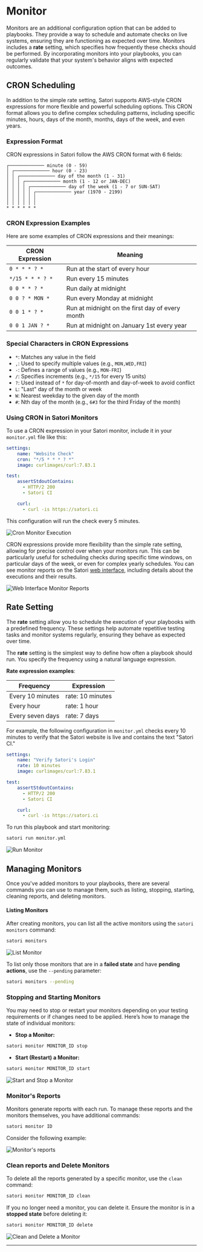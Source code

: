 # Monitor

Monitors are an additional configuration option that can be added to playbooks. They provide a way to schedule and automate checks on live systems, ensuring they are functioning as expected over time. Monitors includes a **rate** setting, which specifies how frequently these checks should be performed.
By incorporating monitors into your playbooks, you can regularly validate that your system's behavior aligns with expected outcomes.

## CRON Scheduling

In addition to the simple rate setting, Satori supports AWS-style CRON expressions for more flexible and powerful scheduling options. This CRON format allows you to define complex scheduling patterns, including specific minutes, hours, days of the month, months, days of the week, and even years.

### Expression Format

CRON expressions in Satori follow the AWS CRON format with 6 fields:

```
┌───────────── minute (0 - 59)
│ ┌───────────── hour (0 - 23)
│ │ ┌───────────── day of the month (1 - 31)
│ │ │ ┌───────────── month (1 - 12 or JAN-DEC)
│ │ │ │ ┌───────────── day of the week (1 - 7 or SUN-SAT)
│ │ │ │ │ ┌───────────── year (1970 - 2199)
│ │ │ │ │ │
│ │ │ │ │ │
* * * * * *
```

### CRON Expression Examples

Here are some examples of CRON expressions and their meanings:

| CRON Expression | Meaning                                         |
|-----------------|-------------------------------------------------|
| `0 * * * ? *`   | Run at the start of every hour                  |
| `*/15 * * * ? *`| Run every 15 minutes                            |
| `0 0 * * ? *`   | Run daily at midnight                           |
| `0 0 ? * MON *` | Run every Monday at midnight                    |
| `0 0 1 * ? *`   | Run at midnight on the first day of every month |
| `0 0 1 JAN ? *` | Run at midnight on January 1st every year       |

### Special Characters in CRON Expressions

- `*`: Matches any value in the field
- `,`: Used to specify multiple values (e.g., `MON,WED,FRI`)
- `-`: Defines a range of values (e.g., `MON-FRI`)
- `/`: Specifies increments (e.g., `*/15` for every 15 units)
- `?`: Used instead of `*` for day-of-month and day-of-week to avoid conflict
- `L`: "Last" day of the month or week
- `W`: Nearest weekday to the given day of the month
- `#`: Nth day of the month (e.g., `6#3` for the third Friday of the month)

### Using CRON in Satori Monitors

To use a CRON expression in your Satori monitor, include it in your `monitor.yml` file like this:

```yml
settings:
    name: "Website Check"
    cron: "*/5 * * * ? *"
    image: curlimages/curl:7.83.1

test:
    assertStdoutContains:
      - HTTP/2 200
      - Satori CI

    curl:
      - curl -is https://satori.ci
```

This configuration will run the check every 5 minutes.

![Cron Monitor Execution](img/cronMonitorRun.png)

CRON expressions provide more flexibility than the simple rate setting, allowing for precise control over when your monitors run. This can be particularly useful for scheduling checks during specific time windows, on particular days of the week, or even for complex yearly schedules. You can see monitor reports on the Satori [web interface](https://satori.ci/monitors/), including details about the executions and their results.

![Web Interface Monitor Reports](img/webInterfaceMonitor.png)

## Rate Setting

The **rate** setting allow you to schedule the execution of your playbooks with a predefined frequency. These settings help automate repetitive testing tasks and monitor systems regularly, ensuring they behave as expected over time.

The **rate** setting is the simplest way to define how often a playbook should run. You specify the frequency using a natural language expression.

**Rate expression examples**:

| Frequency        | Expression       |
|------------------|------------------|
| Every 10 minutes | rate: 10 minutes |
| Every hour       | rate: 1 hour     |
| Every seven days | rate: 7 days     |

For example, the following configuration in `monitor.yml` checks every 10 minutes to verify that the Satori website is live and contains the text "Satori CI."

```yml
settings:
    name: "Verify Satori's Login"
    rate: 10 minutes
    image: curlimages/curl:7.83.1

test:
    assertStdoutContains:
      - HTTP/2 200
      - Satori CI

    curl:
      - curl -is https://satori.ci
```

To run this playbook and start monitoring:

```sh
satori run monitor.yml
```

![Run Monitor](img/monitor_1.png)


## Managing Monitors

Once you've added monitors to your playbooks, there are several commands you can use to manage them, such as listing, stopping, starting, cleaning reports, and deleting monitors. 

#### Listing Monitors

After creating monitors, you can list all the active monitors using the `satori monitors` command:

```sh
satori monitors
```

![List Monitor](img/monitor_2.png)

To list only those monitors that are in a **failed state** and have **pending actions**, use the `--pending` parameter:

```bash
satori monitors --pending
```

### Stopping and Starting Monitors

You may need to stop or restart your monitors depending on your testing requirements or if changes need to be applied. Here’s how to manage the state of individual monitors:

- **Stop a Monitor:**

```sh
satori monitor MONITOR_ID stop
```

- **Start (Restart) a Monitor:**

```sh
satori monitor MONITOR_ID start
```

![Start and Stop a Monitor](img/monitor_4.png)

### Monitor's Reports

Monitors generate reports with each run. To manage these reports and the monitors themselves, you have additional commands:

```sh
satori monitor ID
```

Consider the following example:

![Monitor's reports](img/monitor_41.png)

### Clean reports and Delete Monitors

To delete all the reports generated by a specific monitor, use the `clean` command:

```sh
satori monitor MONITOR_ID clean
```

If you no longer need a monitor, you can delete it. Ensure the monitor is in a **stopped state** before deleting it:

```sh
satori monitor MONITOR_ID delete
```

![Clean and Delete a Monitor](img/monitor_5.png)

---
